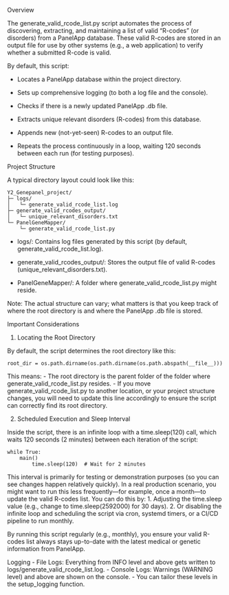 Overview

The generate_valid_rcode_list.py script automates the process of discovering, extracting, and maintaining a list of valid “R-codes” (or disorders) from a PanelApp database. These valid R-codes are stored in an output file for use by other systems (e.g., a web application) to verify whether a submitted R-code is valid.

By default, this script:
-	Locates a PanelApp database within the project directory.

-	Sets up comprehensive logging (to both a log file and the console).
  
-	Checks if there is a newly updated PanelApp .db file.
  
-	Extracts unique relevant disorders (R-codes) from this database.
  
-	Appends new (not-yet-seen) R-codes to an output file.
  
-	Repeats the process continuously in a loop, waiting 120 seconds between each run (for testing purposes).

Project Structure

A typical directory layout could look like this:
	
	Y2_Genepanel_project/
	├─ logs/
	│   └─ generate_valid_rcode_list.log
	├─ generate_valid_rcodes_output/
	│   └─ unique_relevant_disorders.txt
	└─ PanelGeneMapper/
	    └─ generate_valid_rcode_list.py

-	logs/: Contains log files generated by this script (by default, generate_valid_rcode_list.log).
  
-	generate_valid_rcodes_output/: Stores the output file of valid R-codes (unique_relevant_disorders.txt).
  
-	PanelGeneMapper/: A folder where generate_valid_rcode_list.py might reside.

Note: The actual structure can vary; what matters is that you keep track of where the root directory is and where the PanelApp .db file is stored.

Important Considerations

1. Locating the Root Directory

By default, the script determines the root directory like this:

	root_dir = os.path.dirname(os.path.dirname(os.path.abspath(__file__)))

This means:
	-	The root directory is the parent folder of the folder where generate_valid_rcode_list.py resides.
	-	If you move generate_valid_rcode_list.py to another location, or your project structure changes, you will need to update this line accordingly to ensure the script can correctly find its root directory.

2. Scheduled Execution and Sleep Interval

Inside the script, there is an infinite loop with a time.sleep(120) call, which waits 120 seconds (2 minutes) between each iteration of the script:

	while True:
   		main()
    		time.sleep(120)  # Wait for 2 minutes

This interval is primarily for testing or demonstration purposes (so you can see changes happen relatively quickly). In a real production scenario, you might want to run this less frequently—for example, once a month—to update the valid R-codes list. You can do this by:
	1.	Adjusting the time.sleep value (e.g., change to time.sleep(2592000) for 30 days).
	2.	Or disabling the infinite loop and scheduling the script via cron, systemd timers, or a CI/CD pipeline to run monthly.
 

By running this script regularly (e.g., monthly), you ensure your valid R-codes list always stays up-to-date with the latest medical or genetic information from PanelApp.

Logging
	-	File Logs: Everything from INFO level and above gets written to logs/generate_valid_rcode_list.log.
	-	Console Logs: Warnings (WARNING level) and above are shown on the console.
	-	You can tailor these levels in the setup_logging function.
